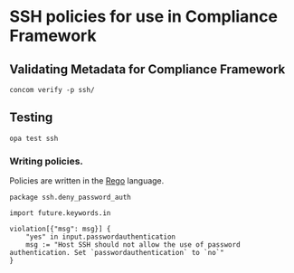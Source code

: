 # SSH policies for use in Compliance Framework

## Validating Metadata for Compliance Framework

```shell
concom verify -p ssh/
```

## Testing

```shell
opa test ssh
```

### Writing policies.

Policies are written in the [Rego](https://www.openpolicyagent.org/docs/latest/policy-language/) language.

```rego
package ssh.deny_password_auth

import future.keywords.in

violation[{"msg": msg}] {
	"yes" in input.passwordauthentication
	msg := "Host SSH should not allow the use of password authentication. Set `passwordauthentication` to `no`"
}
```

